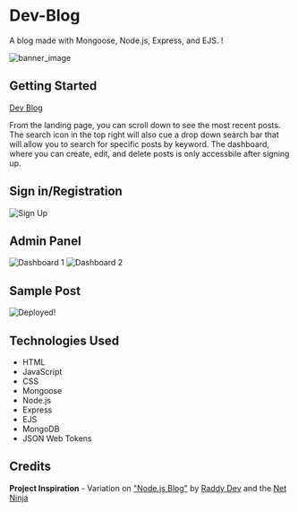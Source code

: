 # Dev-Blog
A blog made with Mongoose, Node.js, Express, and EJS. !

![banner_image](https://i.imgur.com/mxuoBWN.png)

## Getting Started
[Dev Blog](https://dev-blog-nn3i.onrender.com/)

From the landing page, you can scroll down to see the most recent posts. The search icon in the top right will also cue a drop down search bar that will allow you to search for specific posts by keyword. The dashboard, where you can create, edit, and delete posts is only accessbile after signing up.

## Sign in/Registration

![Sign Up](https://i.imgur.com/JsWOVDT.png)

## Admin Panel

![Dashboard 1](https://i.imgur.com/JsWOVDT.png)
![Dashboard 2](https://i.imgur.com/hNJYavq.png)

## Sample Post

![Deployed!](https://i.imgur.com/U914TY4.png)

## Technologies Used
* HTML
* JavaScript
* CSS
* Mongoose
* Node.js
* Express
* EJS
* MongoDB
* JSON Web Tokens

## Credits

**Project Inspiration** - Variation on ["Node.js Blog"](https://www.youtube.com/watch?v=-foo92lFIto&list=PL4cUxeGkcC9hAJ-ARcYq_z6lDZV7kT1xD) by [Raddy Dev](https://www.youtube.com/@RaddyDev) and the [Net Ninja](https://www.youtube.com/@NetNinja)